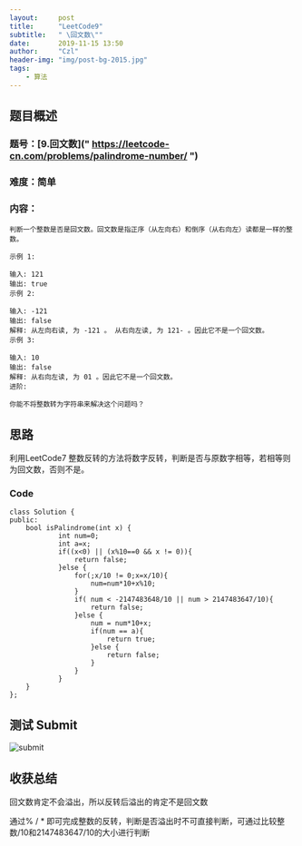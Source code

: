 ```yaml
---
layout:     post
title:      "LeetCode9"
subtitle:   " \回文数\""
date:       2019-11-15 13:50
author:     "Czl"
header-img: "img/post-bg-2015.jpg"
tags:
    - 算法
---
```


## 题目概述

### 题号：[9.回文数](" https://leetcode-cn.com/problems/palindrome-number/ ")

### 难度：简单

### 内容：

```
判断一个整数是否是回文数。回文数是指正序（从左向右）和倒序（从右向左）读都是一样的整数。

示例 1:

输入: 121
输出: true
示例 2:

输入: -121
输出: false
解释: 从左向右读, 为 -121 。 从右向左读, 为 121- 。因此它不是一个回文数。
示例 3:

输入: 10
输出: false
解释: 从右向左读, 为 01 。因此它不是一个回文数。
进阶:

你能不将整数转为字符串来解决这个问题吗？

```


## 思路

利用LeetCode7 整数反转的方法将数字反转，判断是否与原数字相等，若相等则为回文数，否则不是。

### Code

```
class Solution {
public:
    bool isPalindrome(int x) {
        	int num=0;
            int a=x;
            if((x<0) || (x%10==0 && x != 0)){
                return false;
            }else {
                for(;x/10 != 0;x=x/10){
                    num=num*10+x%10;
                }
                if( num < -2147483648/10 || num > 2147483647/10){
                    return false;
                }else {
                    num = num*10+x;
                    if(num == a){
                        return true;
                    }else {
                        return false;
                    }
                }
            }
    }
};
```

## 测试 Submit

![submit](http://ww1.sinaimg.cn/large/006Gc1hlly1g8yp4f0fxqj308s01st8i.jpg "")

## 收获总结

回文数肯定不会溢出，所以反转后溢出的肯定不是回文数

通过% / * 即可完成整数的反转，判断是否溢出时不可直接判断，可通过比较整数/10和2147483647/10的大小进行判断